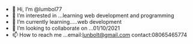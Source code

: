 - 👋 Hi, I’m @lumbol77
- 👀 I’m interested in ...learning web development and programming
- 🌱 I’m currently learning.....web development
- 💞️ I’m looking to collaborate on ...01/10/2021
- 📫 How to reach me ...email:lunbolt@gmail.com contact:08065465774

<!---
lumbol77/lumbol77 is a ✨ special ✨ repository because its `README.md` (this file) appears on your GitHub profile.
You can click the Preview link to take a look at your changes.
--->
